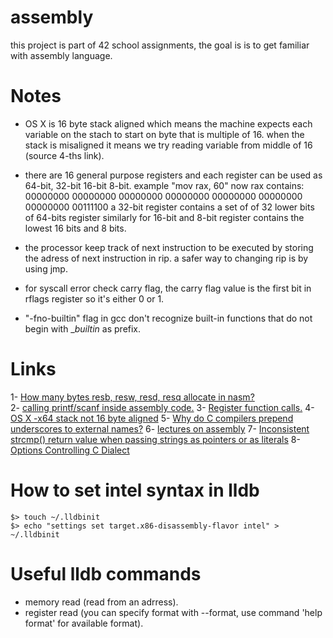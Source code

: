 # assembly
this project is part of 42 school assignments, the goal is  is to get familiar with assembly language.
# Notes
- OS X is 16 byte stack aligned which means the machine expects each variable on the stach
to start on byte that is multiple of 16. when the stack is misaligned it means we try
reading variable from middle of 16 (source 4-ths link).  

- there are 16 general purpose registers and each register can be used as 64-bit, 32-bit
16-bit 8-bit. example "mov rax, 60" now rax contains:
	00000000 00000000 00000000 00000000 00000000 00000000 00000000 00111100
a 32-bit register contains a set of of 32 lower bits of 64-bits register
similarly for 16-bit and 8-bit register contains the lowest 16 bits and 8 bits.

- the processor keep track of next instruction to be executed by storing the adress of next
instruction in rip. a safer way to changing rip is by using jmp. 

- for syscall error check carry flag, the carry flag value is the first bit in rflags register
so it's either 0 or 1. 

- "-fno-builtin" flag in gcc don't recognize built-in functions that do not begin with __builtin_ as prefix. 
# Links
1- [How many bytes resb, resw, resd, resq allocate in nasm?</br>](https://stackoverflow.com/questions/44860003/how-many-bytes-do-resb-resw-resd-resq-allocate-in-nasm)
2- [calling printf/scanf inside assembly code.](https://stackoverflow.com/questions/20082414/mac-os-x-32-bit-nasm-assembly-program-using-main-and-scanf-printf)
3- [Register function calls.](https://www.cs.uaf.edu/2017/fall/cs301/reference/x86_64.html)
4- [OS X -x64 stack not 16 byte aligned](https://stackoverflow.com/questions/43354658/os-x-x64-stack-not-16-byte-aligned-error)
5- [Why do C compilers prepend underscores to external names?](https://stackoverflow.com/questions/2627511/why-do-c-compilers-prepend-underscores-to-external-names)
6- [lectures on assembly](https://www.cs.uaf.edu/2017/fall/cs301/lecture/)
7- [Inconsistent strcmp() return value when passing strings as pointers or as literals](https://stackoverflow.com/questions/27751221/inconsistent-strcmp-return-value-when-passing-strings-as-pointers-or-as-litera)
8- [Options Controlling C Dialect](https://gcc.gnu.org/onlinedocs/gcc-4.2.2/gcc/C-Dialect-Options.html)
# How to set intel syntax in lldb
```
$> touch ~/.lldbinit
$> echo "settings set target.x86-disassembly-flavor intel" > ~/.lldbinit
```
# Useful lldb commands
- memory read (read from an adrress). 
- register read (you can specify format with --format, use command 'help format' for available format). 
